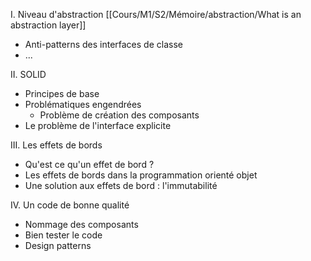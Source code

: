
I. Niveau d'abstraction
[[Cours/M1/S2/Mémoire/abstraction/What is an abstraction layer]]
- Anti-patterns des interfaces de classe
- ...

II. SOLID
- Principes de base
- Problématiques engendrées
	- Problème de création des composants
- Le problème de l'interface explicite


III. Les effets de bords
- Qu'est ce qu'un effet de bord ?
- Les effets de bords dans la programmation orienté objet
- Une solution aux effets de bord : l'immutabilité

IV. Un code de bonne qualité
- Nommage des composants
- Bien tester le code
- Design patterns
